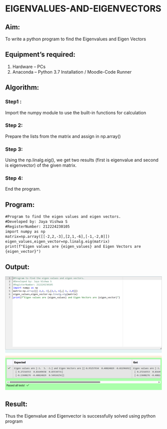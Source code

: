 # EIGENVALUES-AND-EIGENVECTORS
## Aim:
To write a python program to find the Eigenvalues and Eigen Vectors
## Equipment’s required:
1. 	Hardware – PCs
2. 	Anaconda – Python 3.7 Installation / Moodle-Code Runner
## Algorithm:
### Step1 : 
Import the numpy module to use the built-in functions for calculation
### Step 2: 
Prepare the lists from the matrix and assign in np.array()
### Step 3: 
Using the np.linalg.eig(),  we get two results (first is eigenvalue and second is eigenvector) of the given matrix.
### Step 4: 
End the program.
## Program:
```
#Program to find the eigen values and eigen vectors.
#Developed by: Jaya Vishwa S
#RegisterNumber: 212224230105
import numpy as np
matrix=np.array([[-2,2,-3],[2,1,-6],[-1,-2,0]])
eigen_values,eigen_vector=np.linalg.eig(matrix)
print(f"Eigen values are {eigen_values} and Eigen Vectors are {eigen_vector}")
```
## Output:
![alt text](<linalg exp 4.png>)
## Result:
Thus the Eigenvalue and Eigenvector is successfully solved using python program
